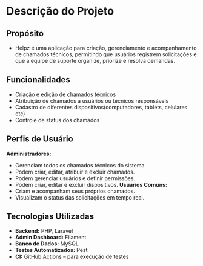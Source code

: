 # Descrição do Projeto
## Propósito
- Helpz é uma aplicação para criação, gerenciamento e acompanhamento de chamados técnicos, permitindo que usuários registrem solicitações e que a equipe de suporte organize, priorize e resolva demandas.
## Funcionalidades
- Criação e edição de chamados técnicos
- Atribuição de chamados a usuários ou técnicos responsáveis
- Cadastro de diferentes dispositivos(computadores, tablets, celulares etc)
- Controle de status dos chamados
## Perfis de Usuário
**Administradores:**
- Gerenciam todos os chamados técnicos do sistema.
- Podem criar, editar, atribuir e excluir chamados.
- Podem gerenciar usuários e definir permissões.
- Podem criar, editar e excluir dispositivos.
**Usuários Comuns:**
- Criam e acompanham seus próprios chamados.
- Visualizam o status das solicitações em tempo real.
## Tecnologias Utilizadas
- **Backend:** PHP, Laravel
- **Admin Dashboard:** Filament
- **Banco de Dados:** MySQL
- **Testes Automatizados:** Pest
- **CI:** GitHub Actions – para execução de testes